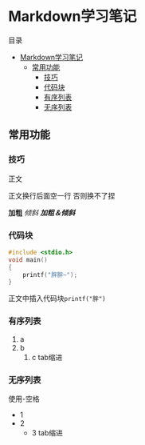 # Markdown学习笔记

目录
<!-- TOC -->

- [Markdown学习笔记](#markdown学习笔记)
  - [常用功能](#常用功能)
    - [技巧](#技巧)
    - [代码块](#代码块)
    - [有序列表](#有序列表)
    - [无序列表](#无序列表)

<!-- /TOC -->

## 常用功能

### 技巧

正文

正文换行后面空一行
否则换不了捏

**加粗** *倾斜* ***加粗＆倾斜***

### 代码块

```c
#include <stdio.h>
void main()
{
    printf("胖胖~");
}
```

正文中插入代码块``printf("胖")``

### 有序列表

1. a
2. b
   1. c tab缩进

### 无序列表

使用-空格

- 1
- 2
  - 3 tab缩进
